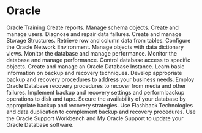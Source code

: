 # Oracle
Oracle Training
Create reports.
Manage schema objects.
Create and manage users.
Diagnose and repair data failures.
Create and manage Storage Structures.
Retrieve row and column data from tables.
Configure the Oracle Network Environment.
Manage objects with data dictionary views.
Monitor the database and manage performance.
Monitor the database and manage performance.
Control database access to specific objects.
Create and manage an Oracle Database Instance.
Learn basic information on backup and recovery techniques.
Develop appropriate backup and recovery procedures to address your business needs.
Employ Oracle Database recovery procedures to recover from media and other failures.
Implement backup and recovery settings and perform backup operations to disk and tape.
Secure the availability of your database by appropriate backup and recovery strategies.
Use Flashback Technologies and data duplication to complement backup and recovery procedures.
Use the Oracle Support Workbench and My Oracle Support to update your Oracle Database software.
